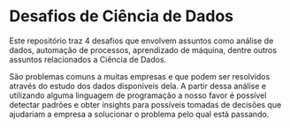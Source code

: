 # Desafios de Ciência de Dados
Este repositório traz 4 desafios que envolvem assuntos como análise de dados, automação de processos, aprendizado de máquina, dentre outros assuntos relacionados a Ciência de Dados.

São problemas comuns a muitas empresas e que podem ser resolvidos através do estudo dos dados disponíveis dela. A partir dessa análise e utilizando alguma linguagem de programação a nosso favor é possível detectar padrões e obter insights para possíveis tomadas de decisões que ajudariam a empresa a solucionar o problema pelo qual está passando.
